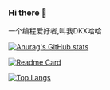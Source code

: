 ### Hi there 👋

一个编程爱好者,叫我DKX哈哈

[![Anurag's GitHub stats](https://github-readme-stats.vercel.app/api?username=saf-D&count_private=true&show_icons=true&theme=merko&bg_color=30,e96443,904e95&title_color=fff&text_color=fff)](https://github.com/saf-D)

[![Readme Card](https://github-readme-stats.vercel.app/api/pin/?username=saf-D&repo=SO4)](https://github.com/saf-D/SO4)

[![Top Langs](https://github-readme-stats.vercel.app/api/top-langs/?username=saf-D)](https://github.com/saf-D)
